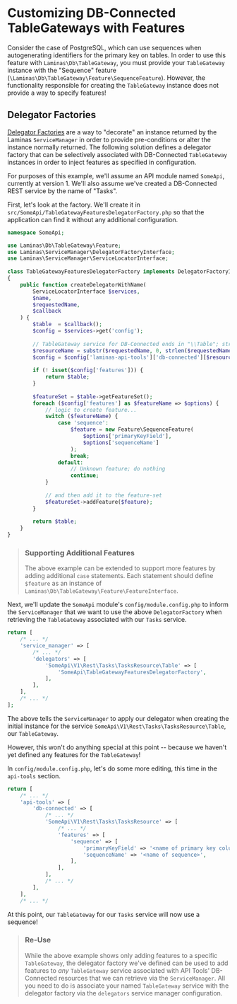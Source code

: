Customizing DB-Connected TableGateways with Features
====================================================

Consider the case of PostgreSQL, which can use sequences when autogenerating identifiers for the
primary key on tables.  In order to use this feature with `Laminas\Db\TableGateway`, you must provide
your `TableGateway` instance with the "Sequence" feature
(`\Laminas\Db\TableGateway\Feature\SequenceFeature`). However, the functionality responsible for
creating the `TableGateway` instance does not provide a way to specify features!

Delegator Factories
-------------------

[Delegator Factories](https://docs.laminas.dev/laminas-servicemanager/delegators/) are a way
to "decorate" an instance returned by the Laminas `ServiceManager` in order to provide
pre-conditions or alter the instance normally returned. The following solution defines a delegator
factory that can be selectively associated with DB-Connected `TableGateway` instances in order to
inject features as specified in configuration.

For purposes of this example, we'll assume an API module named `SomeApi`, currently at version 1.
We'll also assume we've created a DB-Connected REST service by the name of "Tasks".

First, let's look at the factory. We'll create it in
`src/SomeApi/TableGatewayFeaturesDelegatorFactory.php` so that the application can find it without
any additional configuration.

```php
namespace SomeApi;

use Laminas\Db\TableGateway\Feature;
use Laminas\ServiceManager\DelegatorFactoryInterface;
use Laminas\ServiceManager\ServiceLocatorInterface;
 
class TableGatewayFeaturesDelegatorFactory implements DelegatorFactoryInterface
{
    public function createDelegatorWithName(
        ServiceLocatorInterface $services,
        $name,
        $requestedName,
        $callback
    ) {
        $table  = $callback();
        $config = $services->get('config');
 
        // TableGateway service for DB-Connected ends in "\\Table"; strip that
        $resourceName = substr($requestedName, 0, strlen($requestedName) - 6);
        $config = $config['laminas-api-tools']['db-connected'][$resourceName]; 
 
        if (! isset($config['features'])) {
            return $table;
        }
 
        $featureSet = $table->getFeatureSet();
        foreach ($config['features'] as $featureName => $options) {
            // logic to create feature...
            switch ($featureName) {
                case 'sequence':
                    $feature = new Feature\SequenceFeature(
                        $options['primaryKeyField'],
                        $options['sequenceName']
                    );
                    break;
                default:
                    // Unknown feature; do nothing
                    continue;
            }
 
            // and then add it to the feature-set
            $featureSet->addFeature($feature);
        }
 
        return $table;
    }
}
```

> ### Supporting Additional Features
>
> The above example can be extended to support more features by adding additional `case` statements.
> Each statement should define `$feature` as an instance of
> `Laminas\Db\TableGateway\Feature\FeatureInterface`.

Next, we'll update the `SomeApi` module's `config/module.config.php` to inform the `ServiceManager`
that we want to use the above `DelegatorFactory` when retrieving the `TableGateway` associated with
our `Tasks` service. 

```php
return [
    /* ... */
    'service_manager' => [
        /* ... */
        'delegators' => [
            'SomeApi\V1\Rest\Tasks\TasksResource\Table' => [
                'SomeApi\TableGatewayFeaturesDelegatorFactory',
            ],
        ],
    ],
    /* ... */
];
```

The above tells the `ServiceManager` to apply our delegator when creating the initial instance for
the service `SomeApi\V1\Rest\Tasks\TasksResource\Table`, our `TableGateway`.

However, this won't do anything special at this point -- because we haven't yet defined any features
for the `TableGateway`!

In `config/module.config.php`, let's do some more editing, this time in the `api-tools`
section.

```php
return [
    /* ... */
    'api-tools' => [
        'db-connected' => [
            /* ... */
            'SomeApi\V1\Rest\Tasks\TasksResource' => [
                /* ... */
                'features' => [
                    'sequence' => [
                        'primaryKeyField' => '<name of primary key column>',
                        'sequenceName' => '<name of sequence>',
                    ],
                ],
            ],
            /* ... */
        ],
    ],
    /* ... */
```

At this point, our `TableGateway` for our `Tasks` service will now use a sequence!

> ### Re-Use
>
> While the above example shows only adding features to a specific `TableGateway`, the delegator
> factory we've defined can be used to add features to _any_ `TableGateway` service associated with
> API Tools' DB-Connected resources that we can retrieve via the `ServiceManager`. All you need to
> do is associate your named `TableGateway` service with the delegator factory via the `delegators`
> service manager configuration.
